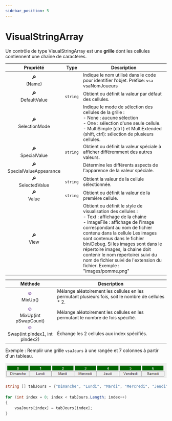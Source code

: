 ```yaml
---
sidebar_position: 5
---
```


# VisualStringArray

Un contrôle de type VisualStringArray est une **grille** dont les cellules contiennent une chaîne de caractères.

| Propriété | Type | Description |
| :-------: | :--: | ----------- |
| ![propriete](../../_00-shared/_propriete.png) <br/> (Name) | | Indique le nom utilisé dans le code pour identifier l’objet. Préfixe: `vsa` vsaNomJoueurs |
| ![propriete](../../_00-shared/_propriete.png) <br/> DefaultValue | `string` | Obtient ou définit la valeur par défaut des cellules. |
| ![propriete](../../_00-shared/_propriete.png) <br/> SelectionMode | | Indique le mode de sélection des cellules de la grille : <br/> - None : aucune sélection <br/> - One : sélection d'une seule cellule. <br/> - MultiSimple (ctrl ) et MultiExtended (shift, ctrl): sélection de plusieurs cellules. |
| ![propriete](../../_00-shared/_propriete.png) <br/> SpecialValue | `string` | Obtient ou définit la valeur spéciale à afficher différemment des autres valeurs. |
| ![propriete](../../_00-shared/_propriete.png) <br/> SpecialValueAppearance | | Détermine les différents aspects de l'apparence de la valeur spéciale. |
| ![propriete](../../_00-shared/_propriete.png) <br/> SelectedValue | `string` | Obtient la valeur de la cellule sélectionnée. |
| ![propriete](../../_00-shared/_propriete.png) <br/> Value | `string` | Obtient ou définit la valeur de la première cellule. |
| ![propriete](../../_00-shared/_propriete.png) <br/> View | | Obtient ou définit le style de visualisation des cellules : <br/> - Text : affichage de la chaine <br/> - ImageFile : affichage de l'image correspondant au nom de fichier contenu dans la cellule Les images sont contenus dans le fichier bin/Debug. Si les images sont dans le répertoire images, la chaine doit contenir le nom répertoire/ suivi du nom de fichier suivi de l'extension du fichier. Exemple : "images/pomme.png" |

| Méthode | Description |
| :-----: | ----------- |
| ![méthode](../../_00-shared/_methode.png) <br/> MixUp() | Mélange aléatoirement les cellules en les permutant plusieurs fois, soit le nombre de cellules * 2. |
| ![méthode](../../_00-shared/_methode.png) <br/> MixUp(int pSwapCount) | Mélange aléatoirement les cellules en les permutant le nombre de fois spécifié. |
| ![méthode](../../_00-shared/_methode.png) <br/> Swap(int pIndex1, int pIndex2) | Échange les 2 cellules aux index spécifiés. |

Exemple : Remplir une grille `vsaJours` à une rangée et 7 colonnes à partir d'un tableau.

![visual string array](_05-visual-string-array/visual-string-array.png)

```cs
string [] tabJours = {"Dimanche", "Lundi", "Mardi", "Mercredi", "Jeudi", "Vendredi", "Samedi"};

for (int index = 0; index < tabJours.Length; index++)
{
    vsaJours[index] = tabJours[index];
}
```
